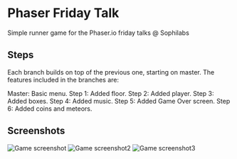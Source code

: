 # Phaser Friday Talk
Simple runner game for the Phaser.io friday talks @ Sophilabs

## Steps
Each branch builds on top of the previous one, starting on master. The features included in the branches are:

Master: Basic menu.
Step 1: Added floor.
Step 2: Added player.
Step 3: Added boxes.
Step 4: Added music.
Step 5: Added Game Over screen.
Step 6: Added coins and meteors.

## Screenshots

![Game screenshot](https://raw.github.com/chewax/phaser_talk/master/screenshot.png)
![Game screenshot2](https://raw.github.com/chewax/phaser_talk/master/screenshot_4.png)
![Game screenshot3](https://raw.github.com/chewax/phaser_talk/master/screenshot_3.png)
